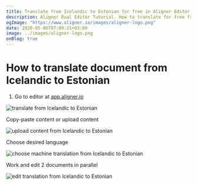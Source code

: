 ```yaml
---
title: Translate from Icelandic to Estonian for free in Aligner Editor
description: Aligner Dual Editor Tutorial. How to translate for free from Icelandic to Estonian. Aligner is multilingual document management platform. 
ogImage: "https://www.aligner.io/images/aligner-logo.png"
date: 2020-05-06T07:09:21+03:00
image: ../images/aligner-logo.png
onBlog: true
---
```


# How to translate document from Icelandic to Estonian

1. Go to editor at [app.aligner.io](https://app.aligner.io "Aligner App web page")

![translate from Icelandic to Estonian](../aligner-blank-editor.png "translate from Icelandic to Estonian")

Copy-paste content or upload content

![upload content from Icelandic to Estonian](../aligner-uploaded-document.png "upload content from Icelandic to Estonian")

Choose desired language

![choose machine translation from Icelandic to Estonian](../aligner-language-dropdown.png "choose machine translation from Icelandic to Estonian")

Work and edit 2 documents in parallel

![edit translation from Icelandic to Estonian](../aligner-double-sitded-editor.png "edit translation from Icelandic to Estonian")

